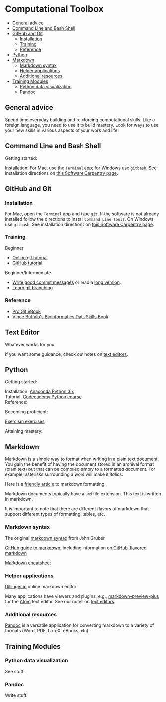 # Computational Toolbox

<!-- TOC depthFrom:2 depthTo:6 withLinks:1 updateOnSave:1 orderedList:0 -->

- [General advice](#general-advice)
- [Command Line and Bash Shell](#command-line-and-bash-shell)
- [GitHub and Git](#github-and-git)
	- [Installation](#installation)
	- [Training](#training)
	- [Reference](#reference)
- [Python](#python)
- [Markdown](#markdown)
	- [Markdown syntax](#markdown-syntax)
	- [Helper applications](#helper-applications)
	- [Additional resources](#additional-resources)
- [Training Modules](#training-modules)
	- [Python data visualization](#python-data-visualization)
	- [Pandoc](#pandoc)

<!-- /TOC -->




## General advice  

Spend time everyday building and reinforcing computational skills. Like a foreign language, you need to use it to build mastery. Look for ways to use your new skills in various aspects of your work and life!


## Command Line and Bash Shell  

Getting started:

Installation: For Mac, use the `Terminal` app; for Windows use `gitbash`. See installation directions on [this Software Carpentry page](https://xuf12.github.io/2015-11-10-northwesternu/).

## GitHub and Git  

### Installation  

For Mac, open the `Terminal` app and type `git`. If the software is not already installed follow the directions to install `Command Line Tools`. On Windows use `gitbash`. See installation directions on [this Software Carpentry page](https://xuf12.github.io/2015-11-10-northwesternu/).

### Training  

Beginner
- [Online git tutorial](https://try.github.io)  
- [GitHub tutorial](https://guides.github.com/activities/hello-world/)

Beginner/Intermediate
- [Write good commit messages](http://tbaggery.com/2008/04/19/a-note-about-git-commit-messages.html) or read a [long version](https://chris.beams.io/posts/git-commit/).
- [Learn git branching](http://learngitbranching.js.org)


### Reference  

- [Pro Git eBook](https://git-scm.com/book/en/)
- [Vince Buffalo's Bioinformatics Data Skills Book](http://vincebuffalo.org/book/)


## Text Editor

Whatever works for you.

If you want some guidance, check out notes on [text editors](text-editors.md).


## Python

Getting started:

Installation: [Anaconda Python 3.x](https://www.continuum.io/downloads)  
Tutorial: [Codecademy Python course](https://www.codecademy.com/learn/python)  
Reference:

Becoming proficient:

[Exercism exercises](http://exercism.io)

Attaining mastery:


## Markdown

Markdown is a simple way to format when writing in a plain text document. You gain the benefit of having the document stored in an archival format (plain text) but that can be compiled simply to a formatted document. For example, asterisks surrounding a word will make it *italics*.

Here is a [friendly article](https://blog.ghost.org/markdown/) to markdown formatting.

Markdown documents typically have a `.md` file extension. This text is written in markdown.

It is important to note that there are different flavors of markdown that support different types of formatting: tables, etc.

### Markdown syntax

The original [markdown syntax](https://daringfireball.net/projects/markdown/syntax) from John Gruber

[GitHub guide to markdown](https://guides.github.com/features/mastering-markdown/), including information on [GitHub-flavored markdown](https://guides.github.com/features/mastering-markdown/#GitHub-flavored-markdown)

[Markdown cheatsheet](https://github.com/adam-p/markdown-here/wiki/Markdown-Cheatsheet)

### Helper applications

[Dillinger.io](http://dillinger.io) online markdown editor

Many applications have viewers and plugins, e.g., [markdown-preview-plus](https://atom.io/packages/markdown-preview-plus) for the [Atom](https://atom.io) text editor. See our notes on [text editors](text-editors.md).

### Additional resources

[Pandoc](http://pandoc.org) is a versatile application for converting markdown to a variety of formats (Word, PDF, LaTeX, eBooks, etc).


## Training Modules

### Python data visualization

See stuff.

### Pandoc

Write stuff.
